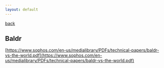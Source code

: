 ```yaml
---
layout: default
---
```

[back](./)  
## Baldr  

[https://www.sophos.com/en-us/medialibrary/PDFs/technical-papers/baldr-vs-the-world.pdf](https://www.sophos.com/en-us/medialibrary/PDFs/technical-papers/baldr-vs-the-world.pdf)